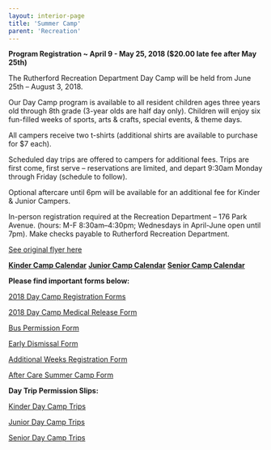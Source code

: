 ```yaml
---
layout: interior-page
title: 'Summer Camp'
parent: 'Recreation'
---
```



**Program Registration ~ April 9 - May 25, 2018 ($20.00 late fee after May 25th)**

The Rutherford Recreation Department Day Camp will be held from June 25th – August 3, 2018.

Our Day Camp program is available to all resident children ages three years old through 8th grade (3-year olds are half day only). Children will enjoy six fun-filled weeks of sports, arts & crafts, special events, & theme days.

All campers receive two t-shirts (additional shirts are available to purchase for $7 each).

Scheduled day trips are offered to campers for additional fees. Trips are first come, first serve – reservations are limited, and depart 9:30am Monday through Friday (schedule to follow).

Optional aftercare until 6pm will be available for an additional fee for Kinder & Junior Campers.

In-person registration required at the Recreation Department – 176 Park Avenue. (hours: M-F 8:30am–4:30pm; Wednesdays in April-June open until 7pm). Make checks payable to Rutherford Recreation Department.

[See original flyer here](https://storage.googleapis.com/static.rutherford-nj.com/recreation/posts/2018%20Summer%20Camp%20Registration%20Flier.pdf)

[**Kinder Camp Calendar**](https://storage.googleapis.com/static.rutherford-nj.com/recreation/Kinder%20Camp%20Calendar_2018.pdf)  [**Junior Camp Calendar**](https://storage.googleapis.com/static.rutherford-nj.com/recreation/Junior%20Camp%20Calendar_2018.pdf)  [**Senior Camp Calendar**](https://storage.googleapis.com/static.rutherford-nj.com/recreation/Senior%20Camp%20Calendar_2018.pdf)  

**Please find important forms below:**

[2018 Day Camp Registration Forms](https://storage.googleapis.com/static.rutherford-nj.com/recreation/2018%20Day%20Camp%20Registration%20Form.pdf)

[2018 Day Camp Medical Release Form](https://storage.googleapis.com/static.rutherford-nj.com/recreation/Medical%20Release_DayCamp.pdf)

[Bus Permission Form](https://storage.googleapis.com/static.rutherford-nj.com/recreation/posts/2018_summer%20camp%20bus%20permission%20(1).pdf)

[Early Dismissal Form](https://storage.googleapis.com/static.rutherford-nj.com/recreation/2018_summer%20camp%20early%20dismissal.pdf)

[Additional Weeks Registration Form](https://storage.googleapis.com/static.rutherford-nj.com/recreation/2018%20Day%20Camp%20Additional%20Weeks_Registration%20Form.pdf)

[After Care Summer Camp Form](https://storage.googleapis.com/static.rutherford-nj.com/recreation/Aftercare_Summer%20Camp%202018%20form.pdf)

**Day Trip Permission Slips:**

[Kinder Day Camp Trips](https://storage.googleapis.com/static.rutherford-nj.com/recreation/Kinder%20Day%20Camp%20Trips_2018.pdf)

[Junior Day Camp Trips](https://storage.googleapis.com/static.rutherford-nj.com/recreation/Junior%20Day%20Camp%20Trips_2018.pdf)

[Senior Day Camp Trips](https://storage.googleapis.com/static.rutherford-nj.com/recreation/Senior%20Day%20Camp%20Trips_2018.pdf)

